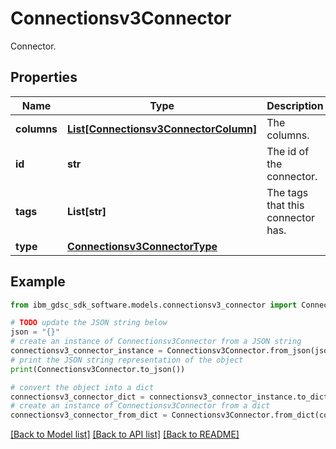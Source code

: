 # Connectionsv3Connector

Connector.

## Properties

Name | Type | Description | Notes
------------ | ------------- | ------------- | -------------
**columns** | [**List[Connectionsv3ConnectorColumn]**](Connectionsv3ConnectorColumn.md) | The columns. | [optional] 
**id** | **str** | The id of the connector. | [optional] 
**tags** | **List[str]** | The tags that this connector has. | [optional] 
**type** | [**Connectionsv3ConnectorType**](Connectionsv3ConnectorType.md) |  | [optional] 

## Example

```python
from ibm_gdsc_sdk_software.models.connectionsv3_connector import Connectionsv3Connector

# TODO update the JSON string below
json = "{}"
# create an instance of Connectionsv3Connector from a JSON string
connectionsv3_connector_instance = Connectionsv3Connector.from_json(json)
# print the JSON string representation of the object
print(Connectionsv3Connector.to_json())

# convert the object into a dict
connectionsv3_connector_dict = connectionsv3_connector_instance.to_dict()
# create an instance of Connectionsv3Connector from a dict
connectionsv3_connector_from_dict = Connectionsv3Connector.from_dict(connectionsv3_connector_dict)
```
[[Back to Model list]](../README.md#documentation-for-models) [[Back to API list]](../README.md#documentation-for-api-endpoints) [[Back to README]](../README.md)


